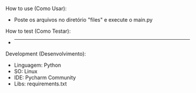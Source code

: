 How to use (Como Usar):
- Poste os arquivos no diretório "files" e execute o main.py

How to test (Como Testar):
- ____

Development (Desenvolvimento):
- Linguagem: Python
- SO: Linux
- IDE: Pycharm Community
- Libs: requirements.txt


    